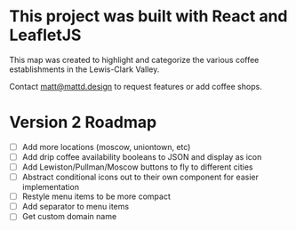 # This project was built with React and LeafletJS
This map was created to highlight and categorize the various coffee establishments in the Lewis-Clark Valley.

Contact matt@mattd.design to request features or add coffee shops.

# Version 2 Roadmap
- [ ] Add more locations (moscow, uniontown, etc)
- [ ] Add drip coffee availability booleans to JSON and display as icon
- [ ] Add Lewiston/Pullman/Moscow buttons to fly to different cities
- [ ] Abstract conditional icons out to their own component for easier implementation
- [ ] Restyle menu items to be more compact
- [ ] Add separator to menu items
- [ ] Get custom domain name
